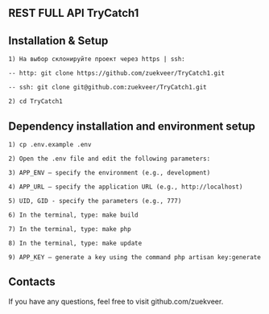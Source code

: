## REST FULL API TryCatch1


## Installation & Setup

```
1) На выбор склонируйте проект через https | ssh:

-- http: git clone https://github.com/zuekveer/TryCatch1.git

-- ssh: git clone git@github.com:zuekveer/TryCatch1.git

2) cd TryCatch1
```

## Dependency installation and environment setup

```
1) cp .env.example .env

2) Open the .env file and edit the following parameters:

3) APP_ENV — specify the environment (e.g., development)

4) APP_URL — specify the application URL (e.g., http://localhost)

5) UID, GID - specify the parameters (e.g., 777)

6) In the terminal, type: make build

7) In the terminal, type: make php

8) In the terminal, type: make update

9) APP_KEY — generate a key using the command php artisan key:generate
```


## Contacts
If you have any questions, feel free to visit github.com/zuekveer.
